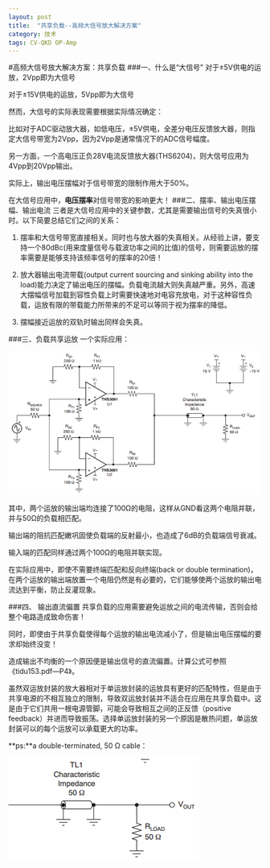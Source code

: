 ```yaml
---
layout: post
title:  "共享负载--高频大信号放大解决方案"
category: 技术
tags: CV-QKD OP-Amp
---
```

#高频大信号放大解决方案：共享负载
###一、什么是“大信号”
对于±5V供电的运放，2Vpp即为大信号

对于±15V供电的运放，5Vpp即为大信号

然而，大信号的实际表现需要根据实际情况确定：

比如对于ADC驱动放大器，如低电压，±5V供电，全差分电压反馈放大器，则指定大信号带宽为2Vpp，因为2Vpp是通常情况下的ADC信号幅度。

另一方面，一个高电压正负28V电流反馈放大器(THS6204)，则大信号应用为4Vpp到20Vpp输出。

实际上，输出电压摆幅对于信号带宽的限制作用大于50%。

在大信号应用中，**电压摆率**对信号带宽的影响更大！
###二、摆率、输出电压摆幅、输出电流
三者是大信号应用中的关键参数，尤其是需要输出信号的失真很小时。以下简要总结它们之间的关系：

1. 摆率和大信号带宽直接相关。同时也与放大器的失真相关。从经验上讲，要支持一个80dBc(用来度量信号与载波功率之间的比值)的信号，则需要运放的摆率需要是能够支持该频率信号的摆率的20倍！

2. 放大器输出电流带载(output current sourcing and sinking ability into the load)能力决定了输出电压的摆幅。负载电流越大则失真越严重。另外，高速大摆幅信号加载到容性负载上时需要快速地对电容充放电，对于这种容性负载，运放有限的带载能力所带来的不足可以等同于视为摆率的降低。

3. 摆幅接近运放的双轨时输出同样会失真。

###三、负载共享运放
一个实际应用：

![interpreter pattern](/public/upload/Load-sharing/f1.png)

其中，两个运放的输出端均连接了100Ω的电阻，这样从GND看这两个电阻并联，并与50Ω的负载相匹配。
    
输出端的阻抗匹配嫩巩固使负载端的反射最小，也造成了6dB的负载端信号衰减。

输入端的匹配同样通过两个100Ω的电阻并联实现。

在实际应用中，即使不需要终端匹配和反向终端(back or double termination)，在两个运放的输出端放置一个电阻仍然是有必要的，它们能够使两个运放的输出电流达到平衡，防止反灌现象。

###四、 输出直流偏置
共享负载的应用需要避免运放之间的电流传输，否则会给整个电路造成致命伤害！

同时，即使由于共享负载使得每个运放的输出电流减小了，但是输出电压摆幅的要求却始终没变！

造成输出不均衡的一个原因便是输出信号的直流偏置。计算公式可参照《tidu153.pdf—P4》。

虽然双运放封装的放大器相对于单运放封装的运放具有更好的匹配特性，但是由于共享电源的不相互独立的限制，导致双运放封装并不适合在应用在共享负载中。这是由于它们共用一根电源管脚，可能会导致相互之间的正反馈（positive feedback）并进而导致振荡。选择单运放封装的另一个原因是散热问题，单运放封装可以的每个运放可以承载更大的功率。

**ps:**a double-terminated, 50 Ω cable：

![interpreter pattern](/public/upload/Load-sharing/f2.png)




